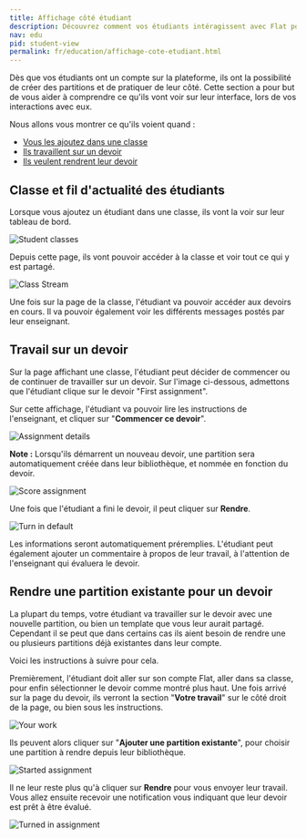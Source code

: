 ```yaml
---
title: Affichage côté étudiant
description: Découvrez comment vos étudiants intéragissent avec Flat pour Education
nav: edu
pid: student-view
permalink: fr/education/affichage-cote-etudiant.html
---
```


Dès que vos étudiants ont un compte sur la plateforme, ils ont la possibilité de créer des partitions et de pratiquer de leur côté. Cette section a pour but de vous aider à comprendre ce qu'ils vont voir sur leur interface, lors de vos interactions avec eux. 

Nous allons vous montrer ce qu'ils voient quand :

* [Vous les ajoutez dans une classe](#classe-et-fil-d-actualite-des-edutiants)
* [Ils travaillent sur un devoir](#travail-sur-un-devoir)
* [Ils veulent rendrent leur devoir](#turn-in-an-existing-score-for-an-assignment)

## Classe et fil d'actualité des étudiants

Lorsque vous ajoutez un étudiant dans une classe, ils vont la voir sur leur tableau de bord. 

![Student classes](/help/assets/img/edu/class-student-list.png)

Depuis cette page, ils vont pouvoir accéder à la classe et voir tout ce qui y est partagé. 

![Class Stream](/help/assets/img/edu/class-student-stream.png)

Une fois sur la page de la classe, l'étudiant va pouvoir accéder aux devoirs en cours. Il va pouvoir également voir les différents messages postés par leur enseignant. 

## Travail sur un devoir

Sur la page affichant une classe, l'étudiant peut décider de commencer ou de continuer de travailler sur un devoir. Sur l'image ci-dessous, admettons que l'étudiant clique sur le devoir "First assignment".

Sur cette affichage, l'étudiant va pouvoir lire les instructions de l'enseignant, et cliquer sur "**Commencer ce devoir**".

![Assignment details](/help/assets/img/edu/class-student-assignment-view.png)

**Note :** Lorsqu'ils démarrent un nouveau devoir, une partition sera automatiquement créée dans leur bibliothèque, et nommée en fonction du devoir. 

![Score assignment](/help/assets/img/edu/class-student-editor-template.png)

Une fois que l'étudiant a fini le devoir, il peut cliquer sur **Rendre**. 

![Turn in default](/help/assets/img/edu/class-student-editor-turnin-default.png)

Les informations seront automatiquement préremplies. L'étudiant peut également ajouter un commentaire à propos de leur travail, à l'attention de l'enseignant qui évaluera le devoir. 

## Rendre une partition existante pour un devoir

La plupart du temps, votre étudiant va travailler sur le devoir avec une nouvelle partition, ou bien un template que vous leur aurait partagé. 
Cependant il se peut que dans certains cas ils aient besoin de rendre une ou plusieurs partitions déjà existantes dans leur compte. 

Voici les instructions à suivre pour cela. 

Premièrement, l'étudiant doit aller sur son compte Flat, aller dans sa classe, pour enfin sélectionner le devoir comme montré plus haut. Une fois arrivé sur la page du devoir, ils verront la section "**Votre travail**" sur le côté droit de la page, ou bien sous les instructions. 

![Your work](/help/assets/img/edu/class-student-your-work-template-default.png)

Ils peuvent alors cliquer sur "**Ajouter une partition existante**", pour choisir une partition à rendre depuis leur bibliothèque. 

![Started assignment](/help/assets/img/edu/class-student-your-work-template-started.png)

Il ne leur reste plus qu'à cliquer sur **Rendre** pour vous envoyer leur travail. 
Vous allez ensuite recevoir une notification vous indiquant que leur devoir est prêt à être évalué. 

![Turned in assignment](/help/assets/img/edu/class-student-your-work-template-turned-in.png)
